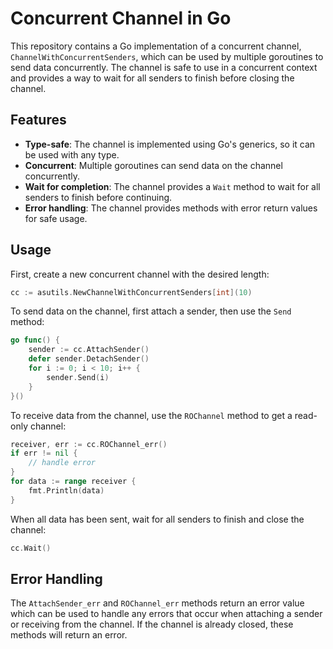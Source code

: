 # Concurrent Channel in Go

This repository contains a Go implementation of a concurrent channel, `ChannelWithConcurrentSenders`, which can be used by multiple goroutines to send data concurrently. The channel is safe to use in a concurrent context and provides a way to wait for all senders to finish before closing the channel.

## Features

- **Type-safe**: The channel is implemented using Go's generics, so it can be used with any type.
- **Concurrent**: Multiple goroutines can send data on the channel concurrently.
- **Wait for completion**: The channel provides a `Wait` method to wait for all senders to finish before continuing.
- **Error handling**: The channel provides methods with error return values for safe usage.

## Usage

First, create a new concurrent channel with the desired length:

```go
cc := asutils.NewChannelWithConcurrentSenders[int](10)
```
To send data on the channel, first attach a sender, then use the `Send` method:


```go
go func() {
    sender := cc.AttachSender()
    defer sender.DetachSender()
    for i := 0; i < 10; i++ {
        sender.Send(i)
    }
}()
```
To receive data from the channel, use the `ROChannel` method to get a read-only channel:


```go
receiver, err := cc.ROChannel_err()
if err != nil {
    // handle error
}
for data := range receiver {
    fmt.Println(data)
}
```

When all data has been sent, wait for all senders to finish and close the channel:


```go
cc.Wait()
```

## Error Handling

The `AttachSender_err` and `ROChannel_err` methods return an error value which can be used to handle any errors that occur when attaching a sender or receiving from the channel. If the channel is already closed, these methods will return an error.